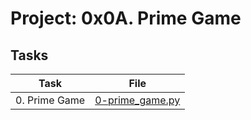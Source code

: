 # Project: 0x0A. Prime Game

## Tasks

| Task | File |
| ---- | ---- |
| 0. Prime Game | [0-prime_game.py](./0-prime_game.py) |
